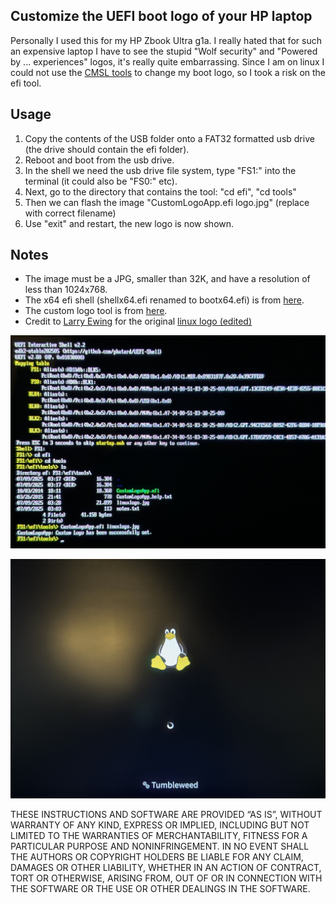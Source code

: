 ## Customize the UEFI boot logo of your HP laptop

Personally I used this for my HP Zbook Ultra g1a. I really hated that for such an expensive laptop I have to see the stupid "Wolf security" and "Powered by ... experiences" logos, it's really quite embarrassing. Since I am on linux I could not use the [CMSL tools](https://developers.hp.com/hp-client-management/doc/set-hpfirmwarebootlogo) to change my boot logo, so I took a risk on the efi tool.

## Usage
1. Copy the contents of the USB folder onto a FAT32 formatted usb drive (the drive should contain the efi folder).
2. Reboot and boot from the usb drive.
3. In the shell we need the usb drive file system, type "FS1:" into the terminal (it could also be "FS0:" etc).
4. Next, go to the directory that contains the tool: "cd efi", "cd tools"
5. Then we can flash the image "CustomLogoApp.efi logo.jpg" (replace with correct filename)
6. Use "exit" and restart, the new logo is now shown.

## Notes
* The image must be a JPG, smaller than 32K, and have a resolution of less than 1024x768.
* The x64 efi shell (shellx64.efi renamed to bootx64.efi) is from [here](https://github.com/pbatard/UEFI-Shell/releases).
* The custom logo tool is from [here](https://support.hp.com/lt-en/drivers/hp-z440-workstation/6978828).
* Credit to [Larry Ewing](https://en.wikipedia.org/wiki/Larry_Ewing) for the original [linux logo (edited)](https://brandlogos.net/linux-logo-svg-92851.html)

![image](steps.jpg)

![image](after.jpg)


THESE INSTRUCTIONS AND SOFTWARE ARE PROVIDED “AS IS”, WITHOUT WARRANTY OF ANY KIND, EXPRESS OR IMPLIED, INCLUDING BUT NOT LIMITED TO THE WARRANTIES OF MERCHANTABILITY, FITNESS FOR A PARTICULAR PURPOSE AND NONINFRINGEMENT. IN NO EVENT SHALL THE AUTHORS OR COPYRIGHT HOLDERS BE LIABLE FOR ANY CLAIM, DAMAGES OR OTHER LIABILITY, WHETHER IN AN ACTION OF CONTRACT, TORT OR OTHERWISE, ARISING FROM, OUT OF OR IN CONNECTION WITH THE SOFTWARE OR THE USE OR OTHER DEALINGS IN THE SOFTWARE.

